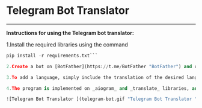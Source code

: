 # Telegram Bot Translator 
___
**Instructions for using the Telegram bot translator:**

1.Install the required libraries using the command 
```python
pip install -r requirements.txt```

2.Create a bot on [BotFather](https://t.me/BotFather "BotFather") and obtain the **API** token to insert into the program code **YOUR_TOKEN_HERE**.

3.To add a language, simply include the translation of the desired language in the code under the "**languages**" variable.

4.The program is implemented on _aiogram_ and _translate_ libraries, and can be used for translating text between different languages by interacting with the bot.

![Telegram Bot Translator ](telegram-bot.gif "Telegram Bot Translator ")

